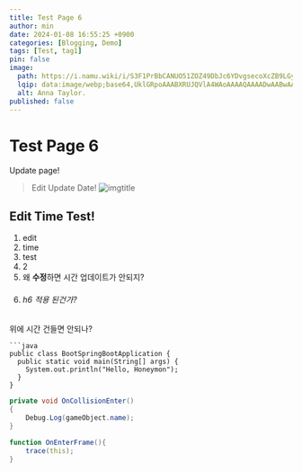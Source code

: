```yaml
---
title: Test Page 6
author: min
date: 2024-01-08 16:55:25 +0900
categories: [Blogging, Demo]
tags: [Test, tag1]
pin: false
image:
  path: https://i.namu.wiki/i/S3F1PrBbCANUO51ZOZ49DbJc6YDvgsecoXcZB9LGytqPR2ffc5ofNsPWlxbSbtlLKUEvTtGm3AugS4lwenh6Yg.gif
  lqip: data:image/webp;base64,UklGRpoAAABXRUJQVlA4WAoAAAAQAAAADwAABwAAQUxQSDIAAAARL0AmbZurmr57yyIiqE8oiG0bejIYEQTgqiDA9vqnsUSI6H+oAERp2HZ65qP/VIAWAFZQOCBCAAAA8AEAnQEqEAAIAAVAfCWkAALp8sF8rgRgAP7o9FDvMCkMde9PK7euH5M1m6VWoDXf2FkP3BqV0ZYbO6NA/VFIAAAA
  alt: Anna Taylor.
published: false
---
```




# Test Page 6

Update page!

> Edit Update Date!
![imgtitle](https://chirpy-img.netlify.app/commons/devices-mockup.png)

## Edit Time Test! #

1. edit
2. time
3. test
4. 2
5. 왜 **수정**하면 시간 업데이트가 안되지?
6. ###### h6 적용 된건가?

위에 시간 건들면 안되나?
```
```java
public class BootSpringBootApplication {
  public static void main(String[] args) {
    System.out.println("Hello, Honeymon");
  }
}
```

```c#
private void OnCollisionEnter()
{
	Debug.Log(gameObject.name);
}
```
```actionscript
function OnEnterFrame(){
	trace(this);
}
```
